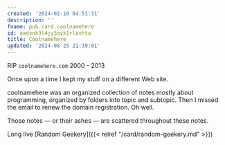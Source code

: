 ```yaml
---
created: '2024-02-10 04:51:31'
description: ''
fname: pub.card.coolnamehere
id: aadvnk3l4jy5ovk1rlavhta
title: Coolnamehere
updated: '2024-08-25 21:39:01'
---
```


RIP `coolnamehere.com` 2000 - 2013

<!--more-->

Once upon a time I kept my stuff on a different Web site.

coolnamehere was an organized collection of notes mostly about programming, organized by folders into topic and subtopic.  Then I missed the
email to renew the domain registration. Oh well.

Those notes — or their ashes — are scattered throughout these notes.

Long live [Random Geekery]({{< relref "/card/random-geekery.md" >}})